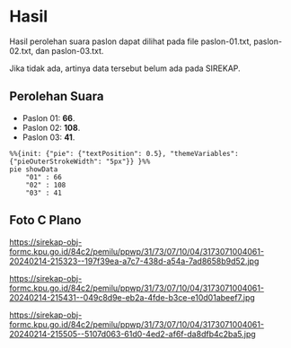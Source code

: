 # Hasil

Hasil perolehan suara paslon dapat dilihat pada file paslon-01.txt, paslon-02.txt, dan paslon-03.txt.

Jika tidak ada, artinya data tersebut belum ada pada SIREKAP.

## Perolehan Suara

 * Paslon 01: **66**.
 * Paslon 02: **108**.
 * Paslon 03: **41**.

```mermaid
%%{init: {"pie": {"textPosition": 0.5}, "themeVariables": {"pieOuterStrokeWidth": "5px"}} }%%
pie showData
    "01" : 66
    "02" : 108
    "03" : 41
```
## Foto C Plano

https://sirekap-obj-formc.kpu.go.id/84c2/pemilu/ppwp/31/73/07/10/04/3173071004061-20240214-215323--197f39ea-a7c7-438d-a54a-7ad8658b9d52.jpg

https://sirekap-obj-formc.kpu.go.id/84c2/pemilu/ppwp/31/73/07/10/04/3173071004061-20240214-215431--049c8d9e-eb2a-4fde-b3ce-e10d01abeef7.jpg

https://sirekap-obj-formc.kpu.go.id/84c2/pemilu/ppwp/31/73/07/10/04/3173071004061-20240214-215505--5107d063-61d0-4ed2-af6f-da8dfb4c2ba5.jpg
